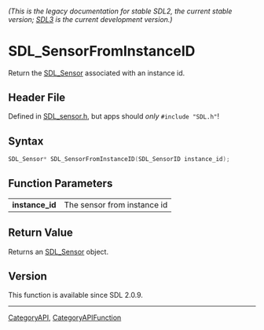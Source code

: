 ###### (This is the legacy documentation for stable SDL2, the current stable version; [SDL3](https://wiki.libsdl.org/SDL3/) is the current development version.)
# SDL_SensorFromInstanceID

Return the [SDL_Sensor](SDL_Sensor) associated with an instance id.

## Header File

Defined in [SDL_sensor.h](https://github.com/libsdl-org/SDL/blob/SDL2/include/SDL_sensor.h), but apps should _only_ `#include "SDL.h"`!

## Syntax

```c
SDL_Sensor* SDL_SensorFromInstanceID(SDL_SensorID instance_id);

```

## Function Parameters

|                     |                             |
| ------------------- | --------------------------- |
| **instance_id**     | The sensor from instance id |

## Return Value

Returns an [SDL_Sensor](SDL_Sensor) object.

## Version

This function is available since SDL 2.0.9.

----
[CategoryAPI](CategoryAPI), [CategoryAPIFunction](CategoryAPIFunction)

